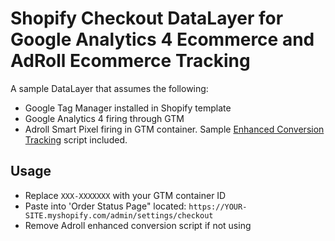 # Shopify Checkout DataLayer for Google Analytics 4 Ecommerce and AdRoll Ecommerce Tracking

A sample DataLayer that assumes the following:

* Google Tag Manager installed in Shopify template
* Google Analytics 4 firing through GTM
* Adroll Smart Pixel firing in GTM container. Sample [Enhanced Conversion Tracking](https://help.adroll.com/hc/en-us/articles/212629938-Enhanced-Conversion-Tracking) script included.

## Usage

* Replace `XXX-XXXXXXX` with your GTM container ID
* Paste into 'Order Status Page" located: `https://YOUR-SITE.myshopify.com/admin/settings/checkout`
* Remove Adroll enhanced conversion script if not using